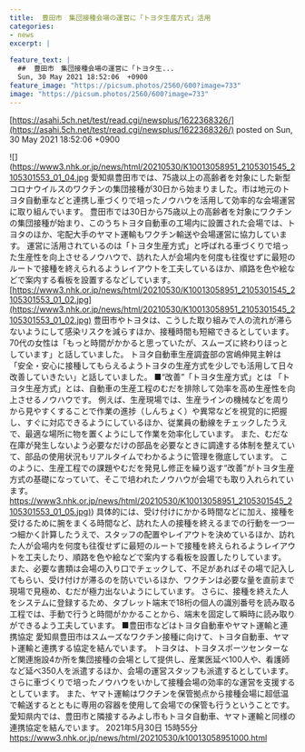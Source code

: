 ```yaml
---
title:  豊田市　集団接種会場の運営に「トヨタ生産方式」活用  
categories:
- news
excerpt: |
  
feature_text: |
  ##  豊田市　集団接種会場の運営に「トヨタ生...
  Sun, 30 May 2021 18:52:06  +0900
feature_image: "https://picsum.photos/2560/600?image=733"
image: "https://picsum.photos/2560/600?image=733"
---
```


[https://asahi.5ch.net/test/read.cgi/newsplus/1622368326/](https://asahi.5ch.net/test/read.cgi/newsplus/1622368326/)
posted on Sun, 30 May 2021 18:52:06  +0900

<!--more-->

![](https://www3.nhk.or.jp/news/html/20210530/K10013058951_2105301545_2105301553_01_04.jpg 愛知県豊田市では、75歳以上の高齢者を対象にした新型コロナウイルスのワクチンの集団接種が30日から始まりました。市は地元のトヨタ自動車などと連携し車づくりで培ったノウハウを活用して効率的な会場運営に取り組んでいます。 豊田市では30日から75歳以上の高齢者を対象にワクチンの集団接種が始まり、このうちトヨタ自動車の工場内に設置された会場では、トヨタのほか、宅配大手のヤマト運輸もワクチン輸送や会場運営に協力しています。 運営に活用されているのは「トヨタ生産方式」と呼ばれる車づくりで培った生産性を向上させるノウハウで、訪れた人が会場内を何度も往復せずに最短のルートで接種を終えられるようレイアウトを工夫しているほか、順路を色や絵などで案内する看板を設置するなどしています。 [https://www3.nhk.or.jp/news/html/20210530/K10013058951_2105301545_2105301553_01_02.jpg](https://www3.nhk.or.jp/news/html/20210530/K10013058951_2105301545_2105301553_01_02.jpg) 豊田市やトヨタは、こうした取り組みで人の流れが滞らないようにして感染リスクを減らすほか、接種時間も短縮できるとしています。 70代の女性は「もっと時間がかかると思っていたが、スムーズに終わりほっとしています」と話していました。 トヨタ自動車生産調査部の宮嶋伸晃主幹は「安全・安心に接種してもらえるようトヨタの生産方式を少しでも活用して日々改善していきたい」と話していました。 ■“改善”「トヨタ生産方式」とは 「トヨタ生産方式」とは、自動車の生産工程のむだを排除して効率を高め生産性を向上させるノウハウです。 例えば、生産現場では、生産ラインの機械などを周りから見やすくすることで作業の進捗（しんちょく）や異常などを視覚的に把握し、すぐに対応できるようにしているほか、従業員の動線をチェックしたうえで、最適な場所に物を置くようにして作業を効率化しています。 また、むだな在庫が発生しないよう必要なだけの部品を必要なときに調達する体制を整えていて、部品の使用状況もリアルタイムでわかるように管理を徹底しています。 このように、生産工程での課題やむだを発見し修正を繰り返す“改善”がトヨタ生産方式の基礎になっていて、そこで培われたノウハウが会場でも取り入れられています。 [https://www3.nhk.or.jp/news/html/20210530/K10013058951_2105301545_2105301553_01_05.jpg)](https://www3.nhk.or.jp/news/html/20210530/K10013058951_2105301545_2105301553_01_05.jpg)) 具体的には、受け付けにかかる時間などに加え、接種を受けるために腕をまくる時間など、訪れた人の接種を終えるまでの行動を一つ一つ細かく計算したうえで、スタッフの配置やレイアウトを決めているほか、訪れた人が会場内を何度も往復せずに最短のルートで接種を終えられるようレイアウトを工夫したり、順路を色や絵などで案内する看板を設置したりしています。 また、必要な書類は会場の入り口でチェックして、不足があればその場で記入してもらい、受け付けが滞るのを防いでいるほか、ワクチンは必要な量を直前まで現場で見極め、むだが極力出ないようにしています。 さらに、接種を終えた人をシステムに登録するため、タブレット端末で18桁の個人の識別番号を読み取る工程では、手動で行うと時間がかかることから、端末を固定して瞬時に読み取りができるよう工夫しています。 ■豊田市などはトヨタ自動車やヤマト運輸と連携協定 愛知県豊田市はスムーズなワクチン接種に向けて、トヨタ自動車、ヤマト運輸と連携する協定を結んでいます。 トヨタは、トヨタスポーツセンターなど関連施設4か所を集団接種の会場として提供し、産業医延べ100人や、看護師など延べ350人を派遣するほか、会場の運営スタッフも派遣するとしています。 さらに車づくりで培ったノウハウをいかして接種会場の効率的な運営を支援するとしています。 また、ヤマト運輸はワクチンを保管拠点から接種会場に超低温で輸送するとともに専用の容器を使用して会場での保管も行うということです。 愛知県内では、豊田市と隣接するみよし市もトヨタ自動車、ヤマト運輸と同様の連携協定を結んでいます。 2021年5月30日 15時55分 https://www3.nhk.or.jp/news/html/20210530/k10013058951000.html

